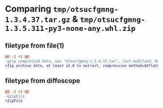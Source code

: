 # Comparing `tmp/otsucfgmng-1.3.4.37.tar.gz` & `tmp/otsucfgmng-1.3.5.311-py3-none-any.whl.zip`

## filetype from file(1)

```diff
@@ -1 +1 @@
-gzip compressed data, was "otsucfgmng-1.3.4.37.tar", last modified: Wed Apr 26 00:05:37 2023, max compression
+Zip archive data, at least v2.0 to extract, compression method=deflate
```

## filetype from diffoscope

```diff
@@ -1 +1 @@
-GzipFile
+ZipFile
```

